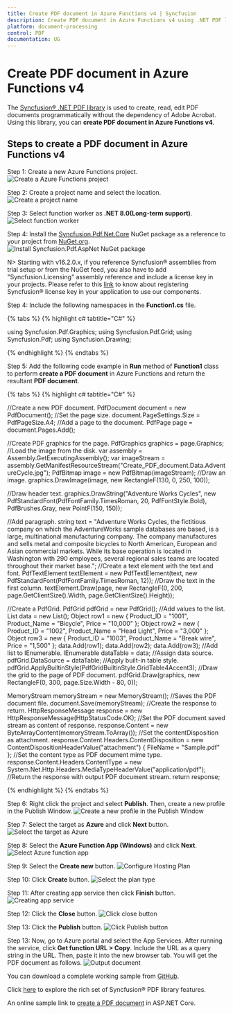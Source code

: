 ```yaml
---
title: Create PDF document in Azure Functions v4 | Syncfusion
description: Create PDF document in Azure Functions v4 using .NET PDF library without the dependency of Adobe Acrobat. 
platform: document-processing
control: PDF
documentation: UG
---
```


# Create PDF document in Azure Functions v4

The [Syncfusion&reg; .NET PDF library](https://www.syncfusion.com/document-processing/pdf-framework/net) is used to create, read, edit PDF documents programmatically without the dependency of Adobe Acrobat. Using this library, you can **create PDF document in Azure Functions v4**.

## Steps to create a PDF document in Azure Functions v4 

Step 1: Create a new Azure Functions project.
![Create a Azure Functions project](Azure_images/Azure-Functions-V4/Project_creation.png) 

Step 2: Create a project name and select the location.
![Create a project name](Azure_images/Azure-Functions-V4/Configuration_project.png)

Step 3: Select function worker as **.NET 8.0(Long-term support)**. 
![Select function worker](Azure_Images/Azure-Functions-V4/Additional_information.png)

Step 4: Install the [Syncfusion.Pdf.Net.Core](https://www.nuget.org/packages/Syncfusion.Pdf.Net.Core/) NuGet package as a reference to your project from [NuGet.org](https://www.nuget.org/).
![Install Syncfusion.Pdf.AspNet NuGet package](Azure_Images/Azure-Functions-V4/NuGet_package_reference.png)

N> Starting with v16.2.0.x, if you reference Syncfusion&reg; assemblies from trial setup or from the NuGet feed, you also have to add "Syncfusion.Licensing" assembly reference and include a license key in your projects. Please refer to this [link](https://help.syncfusion.com/common/essential-studio/licensing/overview) to know about registering Syncfusion&reg; license key in your application to use our components.

Step 4: Include the following namespaces in the **Function1.cs** file.

{% tabs %}
{% highlight c# tabtitle="C#" %}

using Syncfusion.Pdf.Graphics;
using Syncfusion.Pdf.Grid;
using Syncfusion.Pdf;
using Syncfusion.Drawing;

{% endhighlight %}
{% endtabs %}

Step 5: Add the following code example in **Run** method of **Function1** class to perform **create a PDF document** in Azure Functions and return the resultant **PDF document**.

{% tabs %}
{% highlight c# tabtitle="C#" %}

//Create a new PDF document.
PdfDocument document = new PdfDocument();
//Set the page size.
document.PageSettings.Size = PdfPageSize.A4;
//Add a page to the document.
PdfPage page = document.Pages.Add();

//Create PDF graphics for the page.
PdfGraphics graphics = page.Graphics;
//Load the image from the disk.
var assembly = Assembly.GetExecutingAssembly();
var imageStream = assembly.GetManifestResourceStream("Create_PDF_document.Data.AdventureCycle.jpg");
PdfBitmap image = new PdfBitmap(imageStream);
//Draw an image.
graphics.DrawImage(image, new RectangleF(130, 0, 250, 100));

//Draw header text. 
graphics.DrawString("Adventure Works Cycles", new PdfStandardFont(PdfFontFamily.TimesRoman, 20, PdfFontStyle.Bold), PdfBrushes.Gray, new PointF(150, 150));

//Add paragraph. 
string text = "Adventure Works Cycles, the fictitious company on which the AdventureWorks sample databases are based, is a large, multinational manufacturing company. The company manufactures and sells metal and composite bicycles to North American, European and Asian commercial markets. While its base operation is located in Washington with 290 employees, several regional sales teams are located throughout their market base.";
//Create a text element with the text and font.
PdfTextElement textElement = new PdfTextElement(text, new PdfStandardFont(PdfFontFamily.TimesRoman, 12));
//Draw the text in the first column.
textElement.Draw(page, new RectangleF(0, 200, page.GetClientSize().Width, page.GetClientSize().Height));

//Create a PdfGrid.
PdfGrid pdfGrid = new PdfGrid();
//Add values to the list.
List<object> data = new List<object>();
Object row1 = new { Product_ID = "1001", Product_Name = "Bicycle", Price = "10,000" };
Object row2 = new { Product_ID = "1002", Product_Name = "Head Light", Price = "3,000" };
Object row3 = new { Product_ID = "1003", Product_Name = "Break wire", Price = "1,500" };
data.Add(row1);
data.Add(row2);
data.Add(row3);
//Add list to IEnumerable.
IEnumerable<object> dataTable = data;
//Assign data source.
pdfGrid.DataSource = dataTable;
//Apply built-in table style.
pdfGrid.ApplyBuiltinStyle(PdfGridBuiltinStyle.GridTable4Accent3);
//Draw the grid to the page of PDF document.
pdfGrid.Draw(graphics, new RectangleF(0, 300, page.Size.Width - 80, 0));

MemoryStream memoryStream = new MemoryStream();
//Saves the PDF document file.
document.Save(memoryStream);
//Create the response to return.
HttpResponseMessage response = new HttpResponseMessage(HttpStatusCode.OK);
//Set the PDF document saved stream as content of response.
response.Content = new ByteArrayContent(memoryStream.ToArray());
//Set the contentDisposition as attachment.
response.Content.Headers.ContentDisposition = new ContentDispositionHeaderValue("attachment")
{
    FileName = "Sample.pdf"
};
//Set the content type as PDF document mime type.
response.Content.Headers.ContentType = new System.Net.Http.Headers.MediaTypeHeaderValue("application/pdf");
//Return the response with output PDF document stream.
return response;

{% endhighlight %}
{% endtabs %}

Step 6: Right click the project and select **Publish**. Then, create a new profile in the Publish Window.
![Create a new profile in the Publish Window](Azure_Images/Azure-Functions-V4/Click_publish.png)

Step 7: Select the target as **Azure** and click **Next** button.
![Select the target as Azure](Azure_Images/Azure-Functions-V4/Set_Azure_target.png)

Step 8: Select the **Azure Function App (Windows)** and click **Next**. 
![Select Azure function app](Azure_Images/Azure-Functions-V4/Select_function_app.png)

Step 9: Select the **Create new** button.
![Configure Hosting Plan](Azure_Images/Azure-Functions-V4/Select_create_new_button.png)

Step 10: Click **Create** button. 
![Select the plan type](Azure_Images/Azure-Functions-V4/Hosting_plan.png)

Step 11: After creating app service then click **Finish** button. 
![Creating app service](Azure_Images/Azure-Functions-V4/Creating_app_service.png)

Step 12: Click the **Close** button.
![Click close button](Azure_Images/Azure-Functions-V4/publish-profile-creation-progress.png)

Step 13: Click the **Publish** button. 
![Click Publish button](Azure_Images/Azure-Functions-V4/successful_publish.png)

Step 13: Now, go to Azure portal and select the App Services. After running the service, click **Get function URL > Copy**. Include the URL as a query string in the URL. Then, paste it into the new browser tab. You will get the PDF document as follows. 
![Output document](Azure_Images/Azure-Functions-V4/Final_output.png)

You can download a complete working sample from [GitHub](https://github.com/SyncfusionExamples/PDF-Examples/tree/master/Getting%20Started/Azure/Azure%20Function%20V4).

Click [here](https://www.syncfusion.com/document-processing/pdf-framework/net-core) to explore the rich set of Syncfusion&reg; PDF library features.

An online sample link to [create a PDF document](https://ej2.syncfusion.com/aspnetcore/PDF/HelloWorld#/material3) in ASP.NET Core.
